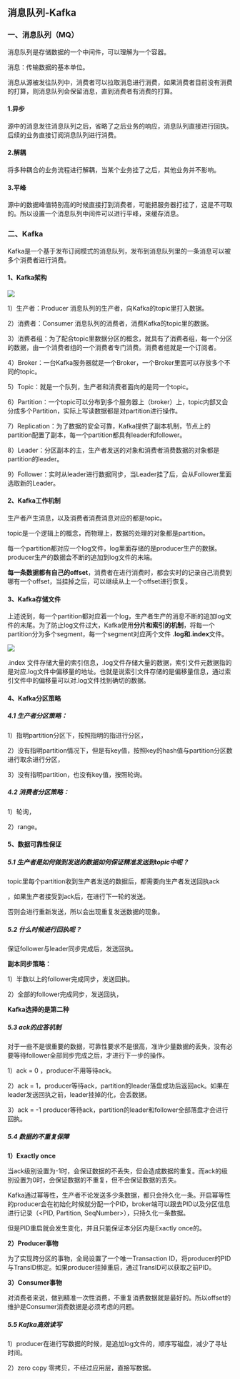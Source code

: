 ## 消息队列-Kafka

### 一、消息队列（MQ）

消息队列是存储数据的一个中间件，可以理解为一个容器。

消息：传输数据的基本单位。

消息从源被发往队列中，消费者可以拉取消息进行消费，如果消费者目前没有消费的打算，则消息队列会保留消息，直到消费者有消费的打算。

#### 1.异步

​	源中的消息发往消息队列之后，省略了之后业务的响应，消息队列直接进行回执。后续的业务直接订阅消息队列进行消费。

#### 2.解耦

​	将多种耦合的业务流程进行解耦，当某个业务挂了之后，其他业务并不影响。

#### 3.平峰

​	源中的数据峰值特别高的时候直接打到消费者，可能把服务器打挂了，这是不可取的。所以设置一个消息队列中间件可以进行平峰，来缓存消息。

### 二、Kafka

Kafka是一个基于发布订阅模式的消息队列，发布到消息队列里的一条消息可以被多个消费者进行消费。

#### 1、Kafka架构

![](C:\Users\Dell\Desktop\key_Conclusion\Snipaste_2020-04-15_23-31-59.png)

1）生产者：Producer 消息队列的生产者，向Kafka的topic里打入数据。

2）消费者：Consumer 消息队列的消费者，消费Kafka的topic里的数据。

3）消费者组：为了配合topic里数据分区的概念，就具有了消费者组，每一个分区的数据，由一个消费者组的一个消费者专门消费。消费者组就是一个订阅者。

4）Broker：一台Kafka服务器就是一个Broker，一个Broker里面可以存放多个不同的topic。

5）Topic：就是一个队列，生产者和消费者面向的是同一个topic。

6）Partition：一个topic可以分布到多个服务器上（broker）上，topic内部又会分成多个Partition，实际上写读数据都是对partition进行操作。

7）Replication：为了数据的安全可靠，Kafka提供了副本机制，节点上的partition配置了副本，每一个partition都具有leader和follower。

8）Leader：分区副本的主，生产者发送的对象和消费者消费数据的对象都是partition的leader。

9）Follower：实时从leader进行数据同步，当Leader挂了后，会从Follower里面选取新的Leader。

#### 2、Kafka工作机制

生产者产生消息，以及消费者消费消息对应的都是topic。

topic是一个逻辑上的概念，而物理上，数据的处理的对象都是partition。

每一个partition都对应一个log文件，log里面存储的是producer生产的数据。producer生产的数据会不断的追加到log文件的末端。

**每一条数据都有自己的offset**，消费者在进行消费时，都会实时的记录自己消费到哪有一个offset，当挂掉之后，可以继续从上一个offset进行恢复。

#### 3、Kafka存储文件

上述说到，每一个partition都对应着一个log，生产者生产的消息不断的追加log文件的末尾。为了防止log文件过大，Kafka使用**分片和索引的机制**，将每一个partition分为多个segment，每一个segment对应两个文件 **.log和.index**文件。

![](C:\Users\Dell\Desktop\key_Conclusion\Snipaste_2020-04-26_14-25-32.png)

.index 文件存储大量的索引信息，.log文件存储大量的数据，索引文件元数据指的是对应.log文件中偏移量的地址。也就是说索引文件存储的是偏移量信息，通过索引文件中的偏移量可以对.log文件找到确切的数据。

#### 4、Kafka分区策略

##### 4.1 生产者分区策略：

1）指明partition分区下，按照指明的指进行分区，

2）没有指明partition情况下，但是有key值，按照key的hash值与partition分区数进行取余进行分区，

3）没有指明partition，也没有key值，按照轮询。

##### 4.2 消费者分区策略：

1）轮询，

2）range。

#### 5、数据可靠性保证

##### 5.1 生产者是如何做到发送的数据如何保证精准发送到topic中呢？

topic里每个partition收到生产者发送的数据后，都需要向生产者发送回执ack

，如果生产者接受到ack后，在进行下一轮的发送。

否则会进行重新发送，所以会出现重复发送数据的现象。

##### 5.2 什么时候进行回执呢？

保证follower与leader同步完成后，发送回执。

**副本同步策略：**

1）半数以上的follower完成同步，发送回执。

2）全部的follower完成同步，发送回执，

**Kafka选择的是第二种**

##### 5.3 ack的应答机制

对于一些不是很重要的数据，可靠性要求不是很高，准许少量数据的丢失，没有必要等待follower全部同步完成之后，才进行下一步的操作。

1）ack = 0 ，producer不用等待ack。

2）ack = 1，producer等待ack，partition的leader落盘成功后返回ack。如果在leader发送回执之前，leader挂掉的化，会丢数据。

3）ack = -1 producer等待ack，partition的leader和follower全部落盘才会进行回执。

##### 5.4 数据的不重复保障

**1）Exactly once**

当ack级别设置为-1时，会保证数据的不丢失，但会造成数据的重复。而ack的级别设置为0时，会保证数据的不重复，但不会保证数据的丢失。

Kafka通过幂等性，生产者不论发送多少条数据，都只会持久化一条。开启幂等性的producer会在初始化时候就分配一个PID，broker端可以跟去PID以及分区信息进行记录（<PID, Partition, SeqNumber>），只持久化一条数据。

但是PID重启就会发生变化，并且只能保证本分区内是Exactly once的。

**2）Producer事物**

为了实现跨分区的事物，全局设置了一个唯一Transaction ID，将producer的PID与TransID绑定。如果producer挂掉重启，通过TransID可以获取之前PID。

**3）Consumer事物**

对消费者来说，做到精准一次性消费，不重复消费数据就是最好的。所以offset的维护是Consumer消费数据是必须考虑的问题。

##### 5.5 Kafka高效读写

1）producer在进行写数据的时候，是追加log文件的，顺序写磁盘，减少了寻址时间。

2）zero copy 零拷贝，不经过应用层，直接写数据。